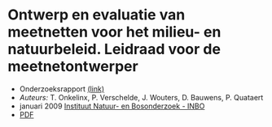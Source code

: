 #  Ontwerp en evaluatie van meetnetten voor het milieu- en natuurbeleid. Leidraad voor de meetnetontwerper
- Onderzoeksrapport [(link)](https://www.vlaanderen.be/publicaties/ontwerp-en-evaluatie-van-meetnetten-voor-het-milieu-en-natuurbeleid-leidraad-voor-de-meetnetontwerper)
- *Auteurs:* T. Onkelinx, P. Verschelde, J. Wouters, D. Bauwens, P. Quataert
- januari 2009 
  [Instituut Natuur- en Bosonderzoek - INBO](https://www.vlaanderen.be/publicaties?publisher.CONTAINS_ANY=Instituut%20Natuur-%20en%20Bosonderzoek%20-%20INBO)
- [PDF](https://purews.inbo.be/ws/portalfiles/portal/5494208/Onkelinx_etal_2008_OntwerpEvaluatieMeetnettenMilieuNatuurbeleid.pdf)